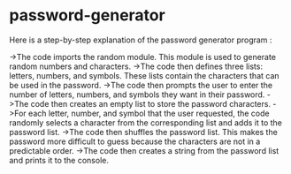 # password-generator

Here is a step-by-step explanation  of the  password generator program :

->The code imports the random module. This module is used to generate random numbers and characters.
->The code then defines three lists: letters, numbers, and symbols. These lists contain the characters that can be used in the password.
->The code then prompts the user to enter the number of letters, numbers, and symbols they want in their password.
->The code then creates an empty list to store the password characters.
->For each letter, number, and symbol that the user requested, the code randomly selects a character from the corresponding list and adds it to the password list.
->The code then shuffles the password list. This makes the password more difficult to guess because the characters are not in a predictable order.
->The code then creates a string from the password list and prints it to the console.
